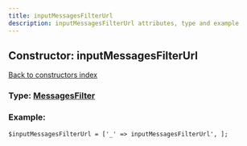 ```yaml
---
title: inputMessagesFilterUrl
description: inputMessagesFilterUrl attributes, type and example
---
```

## Constructor: inputMessagesFilterUrl  
[Back to constructors index](index.md)






### Type: [MessagesFilter](../types/MessagesFilter.md)


### Example:

```
$inputMessagesFilterUrl = ['_' => inputMessagesFilterUrl', ];
```